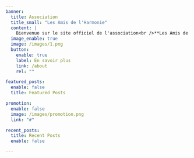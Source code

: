 ```yaml
---
banner:
  title: Association
  title_small: "Les Amis de l'Harmonie"
  content: |
    Bienvenue sur le site officiel de l'association<br />**Les Amis de l'Harmonie** de Sucy-en-Brie !
  image_enable: true
  image: /images/1.png
  button:
    enable: true
    label: En savoir plus
    link: /about
    rel: ""

featured_posts:
  enable: false
  title: Featured Posts

promotion:
  enable: false
  image: /images/promotion.png
  link: "#"

recent_posts:
  title: Recent Posts
  enable: false

---
```

